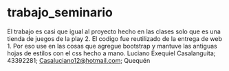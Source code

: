 # trabajo_seminario
El trabajo es casi que igual al proyecto hecho en las clases solo que es una tienda de juegos de la play 2.
El codigo fue reutilizado de la entrega de web 1. Por eso use en las cosas que agregue bootstrap y mantuve las antiguas hojas de estilos con el css hecho a mano.
Luciano Exequiel Casalanguita; 43392281; Casaluciano12@hotmail.com; Quequén
